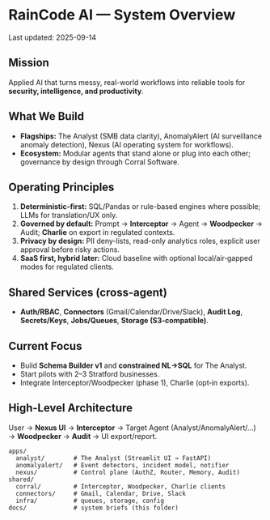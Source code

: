 # RainCode AI — System Overview
Last updated: 2025-09-14

## Mission
Applied AI that turns messy, real-world workflows into reliable tools for **security, intelligence, and productivity**.

## What We Build
- **Flagships:** The Analyst (SMB data clarity), AnomalyAlert (AI surveillance anomaly detection), Nexus (AI operating system for workflows).
- **Ecosystem:** Modular agents that stand alone or plug into each other; governance by design through Corral Software.

## Operating Principles
1. **Deterministic-first:** SQL/Pandas or rule-based engines where possible; LLMs for translation/UX only.
2. **Governed by default:** Prompt → **Interceptor** → Agent → **Woodpecker** → Audit; **Charlie** on export in regulated contexts.
3. **Privacy by design:** PII deny-lists, read-only analytics roles, explicit user approval before risky actions.
4. **SaaS first, hybrid later:** Cloud baseline with optional local/air‑gapped modes for regulated clients.

## Shared Services (cross-agent)
- **Auth/RBAC**, **Connectors** (Gmail/Calendar/Drive/Slack), **Audit Log**, **Secrets/Keys**, **Jobs/Queues**, **Storage (S3‑compatible)**.

## Current Focus
- Build **Schema Builder v1** and **constrained NL→SQL** for The Analyst.
- Start pilots with 2–3 Stratford businesses.
- Integrate Interceptor/Woodpecker (phase 1), Charlie (opt‑in exports).

## High-Level Architecture
User → **Nexus UI** → **Interceptor** → Target Agent (Analyst/AnomalyAlert/…) → **Woodpecker** → **Audit** → UI export/report.

```text
apps/
  analyst/        # The Analyst (Streamlit UI → FastAPI)
  anomalyalert/   # Event detectors, incident model, notifier
  nexus/          # Control plane (AuthZ, Router, Memory, Audit)
shared/
  corral/         # Interceptor, Woodpecker, Charlie clients
  connectors/     # Gmail, Calendar, Drive, Slack
  infra/          # queues, storage, config
docs/             # system briefs (this folder)
```

